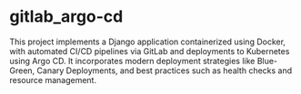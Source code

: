 # gitlab_argo-cd
This project implements a Django application containerized using Docker, with automated CI/CD pipelines via GitLab and deployments to Kubernetes using Argo CD. It incorporates modern deployment strategies like Blue-Green, Canary Deployments, and best practices such as health checks and resource management.
